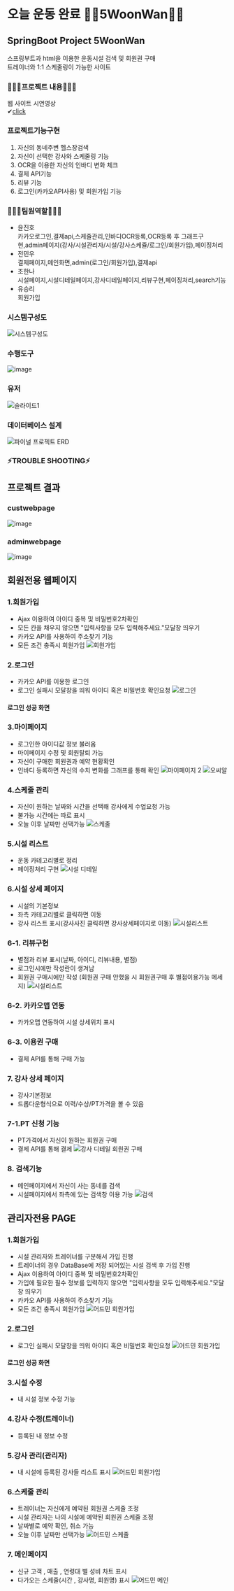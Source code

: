 # 오늘 운동 완료 🏃‍♂️5WoonWan🏃‍♀️
## SpringBoot Project 5WoonWan
스프링부트과 html을 이용한 운동시설 검색 및 회원권 구매 <br> 트레이너와 1:1 스케줄링이 가능한 사이트
### 👨🏻‍🏫프로젝트 내용👩🏻‍🏫
웹 사이트 시연영상 <br> ✔[click](https://www.youtube.com/watch?v=371BYG-tJDY)
### 프로젝트기능구현
1. 자신의 동네주변 헬스장검색
2. 자신이 선택한 강사와 스케줄링 기능
3. OCR을 이용한 자신의 인바디 변화 체크
4. 결제 API기능
5. 리뷰 기능
6. 로그인(카카오API사용) 및 회원가입 기능
### 👩🏻‍💻팀원역할👨🏻‍💻
+ 윤진호
<br> 카카오로그인,결제api,스케줄관리,인바디OCR등록,OCR등록 후 그래프구현,admin페이지(강사/시설관리자/시설/강사스케쥴/로그인/회원가입),페이징처리
+ 전민우
<br>결제페이지,메인화면,admin(로그인/회원가입),결제api
+ 조한나
<br>시설페이지,시설디테일페이지,강사디테일페이지,리뷰구현,페이징처리,search기능
+ 유승리
<br>회원가입
### 시스템구성도
![시스템구성도](https://user-images.githubusercontent.com/111735494/207923738-b459a007-6587-4cef-ab3a-43f0e20c11ee.jpg)
### 수행도구
![image](https://user-images.githubusercontent.com/111735494/207928775-deba99ca-0dfa-4db3-a7bc-2ec041cd5356.png)
### 유저 
![슬라이드1](https://user-images.githubusercontent.com/111735494/207485168-cfda4dc5-8be5-404d-99a3-316bb2f6eb88.JPG)
### 데이터베이스 설계
![파이널 프로젝트 ERD](https://user-images.githubusercontent.com/111735494/207484883-17c8ee47-b078-4cc3-a529-9a28c4e77a38.png)
### ⚡TROUBLE SHOOTING⚡
## 프로젝트 결과
### custwebpage
![image](https://user-images.githubusercontent.com/111735494/207851195-3e288c1f-37df-4c46-b8b0-c6cb0060a93e.png)
### adminwebpage
![image](https://user-images.githubusercontent.com/111735494/207851298-83278f44-5e78-4713-a6a5-1bbdb32f573f.png)
## 회원전용 웹페이지
### 1.회원가입
+ Ajax 이용하여 아이디 중복 및 비밀번호2차확인
+ 모든 칸을 채우지 않으면 "입력사항을 모두 입력해주세요."모달창 띄우기
+ 카카오 API를 사용하여 주소찾기 기능
+ 모든 조건 충족시 회원가입
![회원가입](https://user-images.githubusercontent.com/48542532/207912445-7d2ff275-79d0-4b6c-a25b-fa5622b66fd2.gif)
### 2.로그인
+ 카카오 API를 이용한 로그인
+ 로그인 실패시 모달창을 띄워 아이디 혹은 비밀번호 확인요청
![로그인](https://user-images.githubusercontent.com/48542532/207912533-b6bf012e-2498-42bc-81d3-c498e97fd09e.gif)
#### 로그인 성공 화면
### 3.마이페이지
+ 로그인한 아이디값 정보 불러옴
+ 마이페이지 수정 및 회원탈퇴 가능
+ 자신이 구매한 회원권과 예약 현황확인
+ 인바디 등록하면 자신의 수치 변화를 그래프를 통해 확인
![마이페이지 2](https://user-images.githubusercontent.com/48542532/207913129-10f03429-36ab-4350-8b09-c6cfc7c23fa4.gif)
![오씨알](https://user-images.githubusercontent.com/48542532/207913150-32d8774a-36e0-4082-90fe-f4c0a7ee2fc5.gif)


### 4.스케줄 관리

+ 자신이 원하는 날짜와 시간을 선택해 강사에게 수업요청 가능
+ 불가능 시간에는 따로 표시
+ 오늘 이후 날짜만 선택가능
![스케줄](https://user-images.githubusercontent.com/48542532/207913501-3d985f2a-8eb2-4557-9190-9b25b7b6c2bd.gif)
### 5.시설 리스트
+ 운동 카테고리별로 정리
+ 페이징처리 구현
![시설 디테일](https://user-images.githubusercontent.com/48542532/207915548-06a62066-d5e9-4a0b-86d2-d24457b594eb.gif)
### 6.시설 상세 페이지
+ 시설의 기본정보
+ 좌측 카테고리별로 클릭하면 이동
+ 강사 리스트 표시(강사사진 클릭하면 강사상세페이지로 이동)
![시설리스트](https://user-images.githubusercontent.com/48542532/207914045-78241cc6-21cb-4b7a-a04e-908ee2b3dd47.gif)
### 6-1. 리뷰구현
+ 별점과 리뷰 표시(날짜, 아이디, 리뷰내용, 별점)
+ 로그인시에만 작성란이 생겨남
+ 회원권 구매시에만 작성 (회원권 구매 안했을 시 회원권구매 후 별점이용가능 메세지)
![시설리스트](https://user-images.githubusercontent.com/48542532/207914045-78241cc6-21cb-4b7a-a04e-908ee2b3dd47.gif)
### 6-2. 카카오맵 연동
+ 카카오맵 연동하여 시설 상세위치 표시
### 6-3. 이용권 구매
+ 결제 API를 통해 구매 가능
### 7. 강사 상세 페이지
+ 강사기본정보
+ 드롭다운형식으로 이력/수상/PT가격을 볼 수 있음
### 7-1.PT 신청 기능
+ PT가격에서 자신이 원하는 회원권 구매
+ 결제 API를 통해 결제
![강사 디테일 회원권 구매](https://user-images.githubusercontent.com/48542532/207913605-d19c17f9-128a-4459-8fc7-d31ae3785bdb.gif)

### 8. 검색기능
+ 메인페이지에서 자신이 사는 동네를 검색
+ 시설페이지에서 좌측에 있는 검색창 이용 가능
![검색](https://user-images.githubusercontent.com/48542532/207913644-8fb584a8-6abe-4350-99a0-0bb2dbcae45d.gif)

## 관리자전용 PAGE
### 1.회원가입
+ 시설 관리자와 트레이너를 구분해서 가입 진행
+ 트레이너의 경우 DataBase에 저장 되어있는 시설 검색 후 가입 진행 
+ Ajax 이용하여 아이디 중복 및 비밀번호2차확인
+ 가입에 필요한 필수 정보를 입력하지 않으면 "입력사항을 모두 입력해주세요."모달창 띄우기
+ 카카오 API를 사용하여 주소찾기 기능
+ 모든 조건 충족시 회원가입
![어드민 회원가입](https://user-images.githubusercontent.com/48542532/207925434-f5f100b9-a580-4df2-bf2f-24cf0a94aa85.gif)
### 2.로그인
+ 로그인 실패시 모달창을 띄워 아이디 혹은 비밀번호 확인요청
![어드민 회원가입](https://user-images.githubusercontent.com/48542532/207925461-043888fa-fb7e-4337-9595-cf0cc2d7489e.gif)
#### 로그인 성공 화면
### 3.시설 수정
+ 내 시설 정보 수정 가능
### 4.강사 수정(트레이너)
+ 등록된 내 정보 수정
### 5.강사 관리(관리자)
+ 내 시설에 등록된 강사들 리스트 표시
![어드민 회원가입](https://user-images.githubusercontent.com/48542532/207925509-3ef9cc6a-c2ed-4c57-b8e6-945bfd208ee5.gif)
### 6.스케줄 관리
+ 트레이너는 자신에게 예약된 회원권 스케줄 조정
+ 시설 관리자는 나의 시설에 예약된 회원권 스케줄 조정
+ 날짜별로 예약 확인, 취소 가능
+ 오늘 이후 날짜만 선택가능
![어드민 스케줄](https://user-images.githubusercontent.com/48542532/207925548-47eacbbd-6990-41f0-8933-7e73deb7475f.gif)

### 7. 메인페이지
+ 신규 고객 , 매출 , 연령대 별 성비 차트 표시
+ 다가오는 스케줄(시간 , 강사명, 회원명) 표시
![어드민 메인](https://user-images.githubusercontent.com/48542532/207925578-aab89ca3-69e1-4d0e-a9d0-70cff7375f05.gif)

